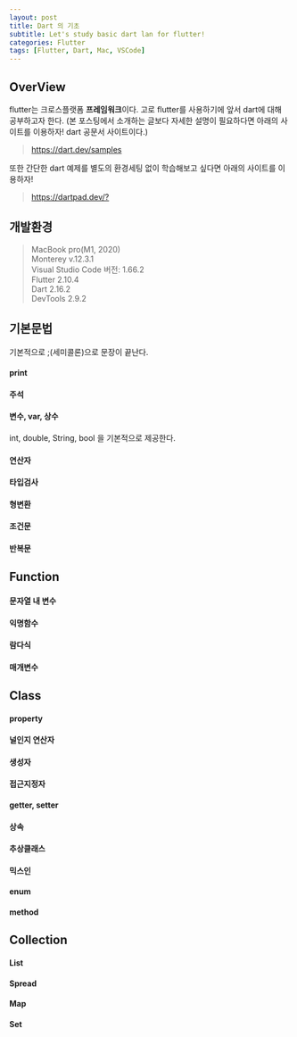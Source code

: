 ```yaml
---
layout: post
title: Dart 의 기초
subtitle: Let's study basic dart lan for flutter!
categories: Flutter
tags: [Flutter, Dart, Mac, VSCode]
---
```

## OverView ##
flutter는 크로스플랫폼 **프레임워크**이다. 고로 flutter를 사용하기에 앞서 dart에 대해 공부하고자 한다.
(본 포스팅에서 소개하는 글보다 자세한 설명이 필요하다면 아래의 사이트를 이용하자! dart 공문서 사이트이다.)
> <https://dart.dev/samples>

또한 간단한 dart 예제를 별도의 환경세팅 없이 학습해보고 싶다면 아래의 사이트를 이용하자! 
> <https://dartpad.dev/?>

## 개발환경 ##
> MacBook pro(M1, 2020)  
> Monterey v.12.3.1  
> Visual Studio Code 버전: 1.66.2  
> Flutter 2.10.4  
> Dart 2.16.2  
> DevTools 2.9.2  
  
## 기본문법 ##
기본적으로 ;(세미콜론)으로 문장이 끝난다.
#### print ####
<script src="https://gist.github.com/pausacoffee/6e8971504048ae2fb7225931911b508a.js"></script> 
#### 주석 ####
<script src="https://gist.github.com/pausacoffee/34ad2f0100c9105d3d7e88104b79dc83.js"></script>
#### 변수, var, 상수 ####
int, double, String, bool 을 기본적으로 제공한다.  
<script src="https://gist.github.com/pausacoffee/8792186514b2cc332c165745e1722f4c.js"></script> 
#### 연산자 ####
<script src="https://gist.github.com/pausacoffee/994680d065decee91216dd2c00eca45d.js"></script>
#### 타입검사 ####
#### 형변환 ####
#### 조건문 ####
<script src="https://gist.github.com/pausacoffee/8e72a9fb206b2f7d5bb2e6745b4798d9.js"></script>
#### 반복문 ####
<script src="https://gist.github.com/pausacoffee/c6a18ca39ab9a343a96c0c6003fa264a.js"></script>
  
## Function ##
#### 문자열 내 변수 ####
#### 익명함수 ####
#### 람다식 ####
#### 매개변수 ####

## Class ##
#### property ####
#### 널인지 연산자 ####
#### 생성자 ####
#### 접근지정자 ####
#### getter, setter ####
#### 상속 ####
#### 추상클래스 ####
#### 믹스인 ####
#### enum ####
#### method ####
  
## Collection ##
#### List ####
#### Spread ####
#### Map ####
#### Set ####
